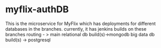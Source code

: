 # myflix-authDB
This is the microservice for MyFlix which has deployments for different databases in the branches. 
currently, it has jenkins builds on these branches
routing - > main
relational db build(s)->mongodb
big data db build(s) -> postgresql
